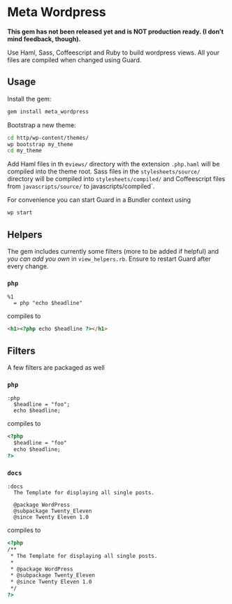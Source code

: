 # Meta Wordpress

**This gem has not been released yet and is NOT production ready. (I don’t mind feedback, though).**

Use Haml, Sass, Coffeescript and Ruby to build wordpress views. All your files are compiled when changed using Guard.

## Usage

Install the gem:

```bash
gem install meta_wordpress
```

Bootstrap a new theme:

```bash
cd http/wp-content/themes/
wp bootstrap my_theme
cd my_theme
```

Add Haml files in th e`views/` directory with the extension `.php.haml` will be compiled into the theme root.
Sass files in the `stylesheets/source/` directory will be compiled into `stylesheets/compiled/` 
and Coffeescript files from `javascripts/source/` to javascripts/compiled`.

For convenience you can start Guard in a Bundler context using 

```bash
wp start
```

## Helpers

The gem includes currently some filters (more to be added if helpful)
and *you can add you own* in  `view_helpers.rb`. Ensure to restart Guard after every change.

### `php`

```haml
%1
  = php "echo $headline"
```
compiles to 

```html
<h1><?php echo $headline ?></h1>
```

## Filters

A few filters are packaged as well

### `php`

```haml
:php
  $headline = "foo";
  echo $headline;
```
compiles to 

```html
<?php 
  $headline = "foo"
  echo $headline;
?>
```

### `docs`

```haml
:docs
  The Template for displaying all single posts.

  @package WordPress
  @subpackage Twenty_Eleven
  @since Twenty Eleven 1.0
```
compiles to 

```html
<?php
/**
 * The Template for displaying all single posts.
 *
 * @package WordPress
 * @subpackage Twenty_Eleven
 * @since Twenty Eleven 1.0
 */
?>
```